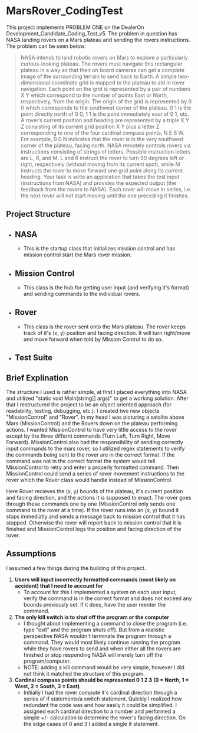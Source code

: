 # MarsRover_CodingTest

This project implements PROBLEM ONE on the DealerOn Development_Candidate_Coding_Test_v5. The problem in question has NASA landing rovers on a Mars plateau and sending the rovers instructions. The problem can be seen below:

> NASA intends to land robotic rovers on Mars to explore a particularly curious-looking plateau. The rovers must
> navigate this rectangular plateau in a way so that their on board cameras can get a complete image of the
> surrounding terrain to send back to Earth.
> A simple two-dimensional coordinate grid is mapped to the plateau to aid in rover navigation. Each point on the grid is
> represented by a pair of numbers X Y which correspond to the number of points East or North, respectively, from the
> origin. The origin of the grid is represented by 0 0 which corresponds to the southwest corner of the plateau. 0 1 is
> the point directly north of 0 0, 1 1 is the point immediately east of 0 1, etc. A rover’s current position and heading are
> represented by a triple X Y Z consisting of its current grid position X Y plus a letter Z corresponding to one of the four
> cardinal compass points, N E S W. For example, 0 0 N indicates that the rover is in the very southwest corner of the
> plateau, facing north.
> NASA remotely controls rovers via instructions consisting of strings of letters. Possible instruction letters are L, R,
> and M. L and R instruct the rover to turn 90 degrees left or right, respectively (without moving from its current spot),
> while M instructs the rover to move forward one grid point along its current heading.
> Your task is write an application that takes the test input (instructions from NASA) and provides the expected output
> (the feedback from the rovers to NASA). Each rover will move in series, i.e. the next rover will not start moving until
> the one preceding it finishes.


## Project Structure
- NASA 
  - 
  - This is the startup class that initializes mission control and has mission control start the Mars rover mission.
- Mission Control
  - 
  - This class is the hub for getting user input (and verifying it's format) and sending commands to the individual rovers.
- Rover
  -
  - This class is the rover sent onto the Mars plateau. The rover keeps track of it's (x, y) position and facing direction. It will turn right/move and move forward when told by Mission Control to do so.
- Test Suite
  - 



## Brief Explination
The structure I used is rather simple, at first I placed everything into NASA and utilized "static void Main(string[] args)" to get a working solution. After that I restructured the project to be an object oriented approach (for readability, testing, debugging, etc.). I created two new objects "MissionControl" and "Rover". In my head I was picturing a satalite above Mars (MissionControl) and the Rovers down on the plateau performing actions. I wanted MissionControl to have very little access to the rover except by the three differnt commands (Turn Left, Turn Right, Move Forward). MissionControl also had the responsibility of sending correctly input commands to the mars rover, so I utilized regex statements to verify the commands being sent to the rover are in the correct format. If the command was not in the correct format the system would tell MissionControl to retry and enter a properly formatted command. Then MissionControl could send a series of rover movement instructions to the rover which the Rover class would handle instead of MissionControl.

Here Rover recieves the (x, y) bounds of the plateau, it's current position and facing direction, and the actions it is supposed to enact. The rover goes through these commands one by one (MissionControl only sends one command to the rover at a time). If the rover runs into an (x, y) bound it stops immediatly and sends a message back to mission control that it has stopped. Otherwise the rover will report back to mission control that it is finished and MissionControl logs the position and facing direction of the rover.


## Assumptions
I assumed a few things during the building of this project.
1. **Users will input incorrectly formatted commands (most likely on accident) that I need to account for**
   - To account for this I implemented a system on each user input, verify the command is in the correct format and does not exceed any bounds previously set. If it does, have the user reenter the command.
2. **The only kill switch is to shut off the program or the computer**
   - I thought about implementing a command to close the program (i.e. type "exit" and the program shuts off). But from a realistic perspective NASA wouldn't terminate the program through a command. They would most likely continue running the program while they have rovers to send and when either all the rovers are finished or stop responding NASA will merely turn off the program/computer.
   - NOTE: adding a kill command would be very simple, however I did not think it matched the structure of this program.
3. **Cardinal compass points should be represented 0 1 2 3 (0 = North, 1 = West, 2 = South, 3 = East)**
   - Initially I had the rover compute it's cardinal direction through a series of if statements/a switch statement. Quickly I realized how redundant the code was and how easily it could be simplified. I assigned each cardinal direction to a number and performed a simple +/- calculation to determine the rover's facing direction. On the edge cases of 0 and 3 I added a single if statement.
